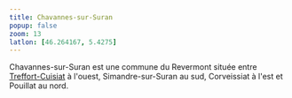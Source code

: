 ```yaml
---
title: Chavannes-sur-Suran
popup: false
zoom: 13
latlon: [46.264167, 5.4275]
---
```


Chavannes-sur-Suran est une commune du Revermont située entre
[Treffort-Cuisiat](/tags/treffort-cuisiat/) à l'ouest, Simandre-sur-Suran au
sud, Corveissiat à l'est et Pouillat au nord.

